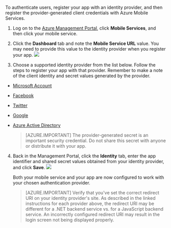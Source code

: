 

To authenticate users, register your app with an identity provider, and then register the provider-generated client credentials with Azure Mobile Services.

1. Log on to the [Azure Management Portal], click **Mobile Services**, and then click your mobile service.

2. Click the **Dashboard** tab and note the **Mobile Service URL** value. You may need to provide this value to the identity provider when you register your app.
   	![](./media/mobile-services-register-authentication/mobile-service-uri.png)

3. Choose a supported identity provider from the list below. Follow the steps to register your app with that provider. Remember to make a note of the client identity and secret values generated by the provider.

 - <a href="/en-us/documentation/articles/mobile-services-how-to-register-microsoft-authentication/" target="_blank">Microsoft Account</a>
 - <a href="/en-us/documentation/articles/mobile-services-how-to-register-facebook-authentication/" target="_blank">Facebook</a>
 - <a href="/en-us/documentation/articles/mobile-services-how-to-register-twitter-authentication/" target="_blank">Twitter</a>
 - <a href="/en-us/documentation/articles/mobile-services-how-to-register-google-authentication/" target="_blank">Google </a>
 - <a href="/en-us/documentation/articles/mobile-services-how-to-register-active-directory-authentication/" target="_blank">Azure Active Directory</a>

    > [AZURE.IMPORTANT] The provider-generated secret is an important security credential. Do not share this secret with anyone or distribute it with your app.

4. Back in the Management Portal, click the **Identity** tab, enter the app identifier and shared secret values obtained from your identity provider, and click **Save**.
   	![](./media/mobile-services-register-authentication/mobile-identity-tab.png)

	Both your mobile service and your app are now configured to work with your chosen authentication provider.

    > [AZURE.IMPORTANT] Verify that you've set the correct redirect URI on your identity provider's site. As described in the linked instructions for each provider above, the redirect URI may be different for a .NET backend service vs. for a JavaScript backend service. An incorrectly configured redirect URI may result in the login screen not being displayed properly.

<!-- URLs. -->
[Azure Management Portal]: https://manage.windowsazure.com/
